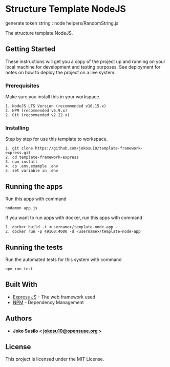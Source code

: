 # Structure Template NodeJS

generate token string : node helpers/RandomString.js

The structure template NodeJS.

## Getting Started

These instructions will get you a copy of the project up and running on your local machine for development and testing purposes. See deployment for notes on how to deploy the project on a live system.

### Prerequisites

Make sure you install this in your workspace.

```
1. NodeJS LTS Version (recommended v10.15.x)
2. NPM (recommended v6.9.x)
2. Git (recommended v2.22.x)
```

### Installing

Step by step for use this template to workspace.
```
1. git clone https://github.com/jokosu10/template-framework-express.git
2. cd template-framework-express
3. npm install
4. cp .env.example .env
5. set variable in .env
```

## Running the apps
Run this apps with command
```
nodemon app.js
```
If you want to run apps with docker, run this apps with command
```
1. docker build -t <username>/template-node-app .
2. docker run -p 49160:4000 -d <username>/template-node-app
```

## Running the tests

Run the automated tests for this system with command
```
npm run test
```

## Built With

* [Express JS](https://expressjs.com/) - The web framework used
* [NPM](https://www.npmjs.com/) - Dependency Management

## Authors

* **Joko Susilo < jokosu10@opensuse.org >**

## License

This project is licensed under the MIT License.
